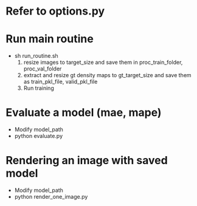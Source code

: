 # Refer to options.py

# Run main routine
* sh run_routine.sh
    1. resize images to target_size and save them in proc_train_folder, proc_val_folder
    2. extract and resize gt density maps to gt_target_size and save them as train_pkl_file, valid_pkl_file
    3. Run training 

# Evaluate a model (mae, mape)
* Modify model_path 
* python evaluate.py

# Rendering an image with saved model
* Modify model_path
* python render_one_image.py
